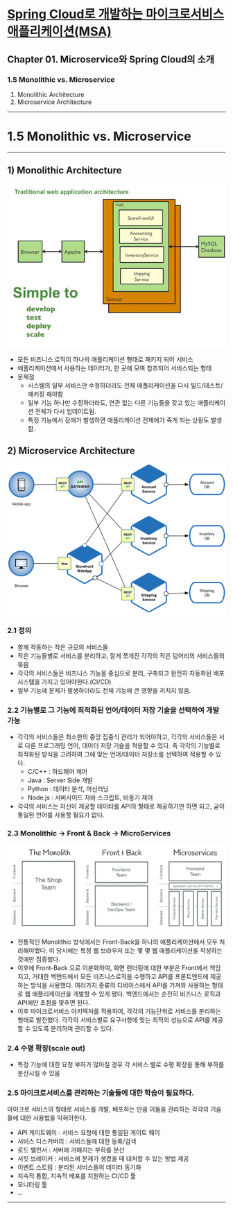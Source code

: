 # <a href = "../README.md" target="_blank">Spring Cloud로 개발하는 마이크로서비스 애플리케이션(MSA)</a>
## Chapter 01. Microservice와 Spring Cloud의 소개
### 1.5 Monolithic vs. Microservice
1) Monolithic Architecture
2) Microservice Architecture

---

# 1.5 Monolithic vs. Microservice

---

## 1) Monolithic Architecture
![monolithic](img/monolithic.jpg)

- 모든 비즈니스 로직이 하나의 애플리케이션 형태로 패키지 되어 서비스
- 애플리케이션에서 사용하는 데이터가, 한 곳에 모여 참조되어 서비스되는 형태
- 문제점
  - 시스템의 일부 서비스만 수정하더라도 전체 애플리케이션을 다시 빌드/테스트/패키징 해야함
  - 일부 기능 하나만 수정하더라도, 연관 없는 다른 기능들을 갖고 있는 애플리케이션 전체가 다시 업데이트됨.
  - 특정 기능에서 장애가 발생하면 애플리케이션 전체에가 죽게 되는 상황도 발생함.

## 2) Microservice Architecture
![microservice](img/microservice.png)

### 2.1 정의
- 함께 작동하는 작은 규모의 서비스들
- 작은 기능들별로 서비스를 분리하고, 잘게 쪼개진 각각의 작은 덩어리의 서비스들의 묶음
- 각각의 서비스들은 비즈니스 기능을 중심으로 분리, 구축되고 완전히 자동화된 배포 시스템을 가지고 있어야한다.(CI/CD)
- 일부 기능에 문제가 발생하더라도 전체 기능에 큰 영향을 끼치지 않음.

### 2.2 기능별로 그 기능에 최적화된 언어/데이터 저장 기술을 선택하여 개발 가능

- 각각의 서비스들은 최소한의 중앙 집중식 관리가 되어야하고,
각각의 서비스들은 서로 다른 프로그래밍 언어, 데이터 저장 기술을 적용할 수 있다.
즉 각각의 기능별로 최적화된 방식을 고려하여 그에 맞는 언어/데이터 저장소를 선택하여 적용할 수 있다.
  - C/C++ : 하드웨어 제어
  - Java : Server Side 개발
  - Python : 데이터 분석, 머신러닝
  - Node.js : 서버사이드 자바 스크립트, 비동기 제어
- 각각의 서비스는 자신이 제공할 데이터를 API의 형태로 제공하기만 하면 되고, 굳이 통일된 언어를 사용할 필요가 없다.

### 2.3 Monolithic -> Front & Back -> MicroServices 
![monolith-frontback-microservices](img/monolith-frontback-microservices.png)

- 전통적인 Monolithic 방식에서는 Front-Back을 하나의 애플리케이션에서 모두 처리해야했다.
이 당시에는 특정 웹 브라우저 또는 몇 몇 웹 애플리케이션을 작성하는 것에만 집중했다.
- 이후에 Front-Back 으로 이분화하여, 화면 렌더링에 대한 부분은 Front에서 책임지고, 거대한 백엔드에서
모든 비즈니스로직을 수행하고 API를 프론트엔드에 제공하는 방식을 사용했다. 여러가지 종류의 디바이스에서 API를
가져와 사용하는 형태로 웹 애플리케이션을 개발할 수 있게 됐다. 백엔드에서는 순전히 비즈니스 로직과 API에만
초점을 맞추면 된다.
- 이후 마이크로서비스 아키텍처를 적용하여, 각각의 기능단위로 서비스를 분리하는 형태로 발전했다.
각각의 서비스별로 요구사항에 맞는 최적의 성능으로 API를 제공할 수 있도록 분리하여 관리할 수 있다.

### 2.4 수평 확장(scale out)
- 특정 기능에 대한 요청 부하가 많아질 경우 각 서비스 별로 수평 확장을 통해 부하를 분산시킬 수 있음

### 2.5 마이크로서비스를 관리하는 기술들에 대한 학습이 필요하다.
마이크로 서비스의 형태로 서비스를 개발, 배포하는 만큼 이들을 관리하는 각각의 기술들에 대한
사용법을 익혀야한다.
- API 게이트웨이 : 서비스 요청에 대한 통일된 게이트 웨이
- 서비스 디스커버리 : 서비스들에 대한 등록/검색
- 로드 밸런서 : 서버에 가해지는 부하를 분산
- 서킷 브레이커 : 서비스에 문제가 생겼을 때 대처할 수 있는 방법 제공
- 이벤트 스트림 : 분리된 서비스들의 데이터 동기화
- 지속적 통합, 지속적 배포를 지원하는 CI/CD 툴
- 모니터링 툴
- ...

---
